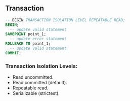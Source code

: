 Transaction
-

````sql
-- BEGIN TRANSACTION ISOLATION LEVEL REPEATABLE READ;
BEGIN;
  -- update valid statement
SAVEPOINT point_1;
  -- update error statement
ROLLBACK TO point_1;
  -- update valid statement
COMMIT;
````

### Transaction Isolation Levels:
* Read uncommitted.
* Read committed (default).
* Repeatable read.
* Serializable (strictest).
